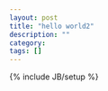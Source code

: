 ```yaml
---
layout: post
title: "hello world2"
description: ""
category: 
tags: []
---
```

{% include JB/setup %}
